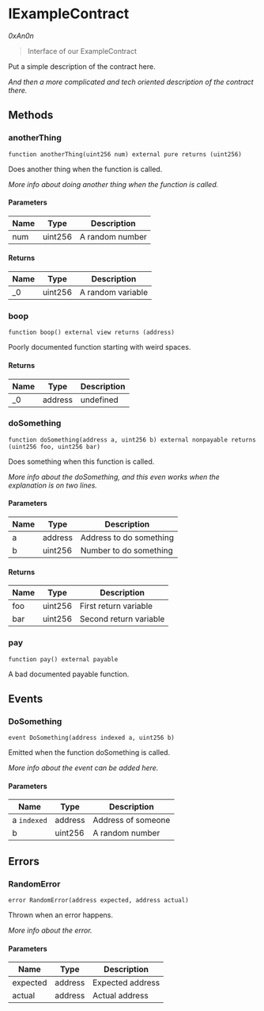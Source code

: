 # IExampleContract

*0xAn0n*

> Interface of our ExampleContract

Put a simple description of the contract here.

*And then a more complicated and tech oriented description of the contract there.*

## Methods

### anotherThing

```solidity
function anotherThing(uint256 num) external pure returns (uint256)
```

Does another thing when the function is called.

*More info about doing another thing when the function is called.*

#### Parameters

| Name | Type | Description |
|---|---|---|
| num | uint256 | A random number |

#### Returns

| Name | Type | Description |
|---|---|---|
| _0 | uint256 | A random variable |

### boop

```solidity
function boop() external view returns (address)
```

Poorly documented function starting with weird spaces.




#### Returns

| Name | Type | Description |
|---|---|---|
| _0 | address | undefined |

### doSomething

```solidity
function doSomething(address a, uint256 b) external nonpayable returns (uint256 foo, uint256 bar)
```

Does something when this function is called.

*More info about the doSomething, and this even works when the explanation is on two lines.*

#### Parameters

| Name | Type | Description |
|---|---|---|
| a | address | Address to do something |
| b | uint256 | Number to do something |

#### Returns

| Name | Type | Description |
|---|---|---|
| foo | uint256 | First return variable |
| bar | uint256 | Second return variable |

### pay

```solidity
function pay() external payable
```

A bad documented payable function.






## Events

### DoSomething

```solidity
event DoSomething(address indexed a, uint256 b)
```

Emitted when the function doSomething is called.

*More info about the event can be added here.*

#### Parameters

| Name | Type | Description |
|---|---|---|
| a `indexed` | address | Address of someone |
| b  | uint256 | A random number |



## Errors

### RandomError

```solidity
error RandomError(address expected, address actual)
```

Thrown when an error happens.

*More info about the error.*

#### Parameters

| Name | Type | Description |
|---|---|---|
| expected | address | Expected address |
| actual | address | Actual address |


